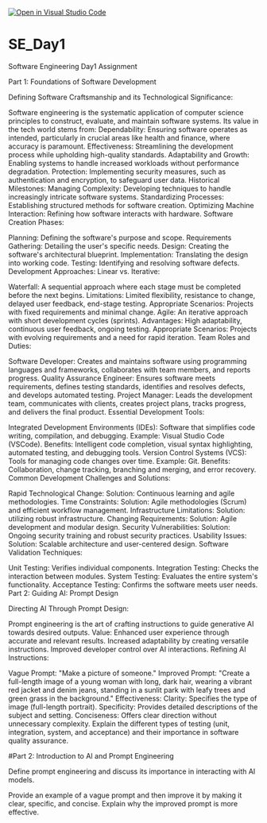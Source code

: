 [![Open in Visual Studio Code](https://classroom.github.com/assets/open-in-vscode-2e0aaae1b6195c2367325f4f02e2d04e9abb55f0b24a779b69b11b9e10269abc.svg)](https://classroom.github.com/online_ide?assignment_repo_id=18601181&assignment_repo_type=AssignmentRepo)
# SE_Day1
Software Engineering Day1 Assignment

Part 1: Foundations of Software Development

Defining Software Craftsmanship and its Technological Significance:

Software engineering is the systematic application of computer science principles to construct, evaluate, and maintain software systems.
Its value in the tech world stems from:
Dependability: Ensuring software operates as intended, particularly in crucial areas like health and finance, where accuracy is paramount.
Effectiveness: Streamlining the development process while upholding high-quality standards.
Adaptability and Growth: Enabling systems to handle increased workloads without performance degradation.
Protection: Implementing security measures, such as authentication and encryption, to safeguard user data.
Historical Milestones:
Managing Complexity: Developing techniques to handle increasingly intricate software systems.
Standardizing Processes: Establishing structured methods for software creation.
Optimizing Machine Interaction: Refining how software interacts with hardware.
Software Creation Phases:

Planning: Defining the software's purpose and scope.
Requirements Gathering: Detailing the user's specific needs.
Design: Creating the software's architectural blueprint.
Implementation: Translating the design into working code.
Testing: Identifying and resolving software defects.
Development Approaches: Linear vs. Iterative:

Waterfall: A sequential approach where each stage must be completed before the next begins.
Limitations: Limited flexibility, resistance to change, delayed user feedback, end-stage testing.
Appropriate Scenarios: Projects with fixed requirements and minimal change.
Agile: An iterative approach with short development cycles (sprints).
Advantages: High adaptability, continuous user feedback, ongoing testing.
Appropriate Scenarios: Projects with evolving requirements and a need for rapid iteration.
Team Roles and Duties:

Software Developer: Creates and maintains software using programming languages and frameworks, collaborates with team members, and reports progress.
Quality Assurance Engineer: Ensures software meets requirements, defines testing standards, identifies and resolves defects, and develops automated testing.
Project Manager: Leads the development team, communicates with clients, creates project plans, tracks progress, and delivers the final product.
Essential Development Tools:

Integrated Development Environments (IDEs): Software that simplifies code writing, compilation, and debugging. Example: Visual Studio Code (VSCode).
Benefits: Intelligent code completion, visual syntax highlighting, automated testing, and debugging tools.
Version Control Systems (VCS): Tools for managing code changes over time. Example: Git.
Benefits: Collaboration, change tracking, branching and merging, and error recovery.
Common Development Challenges and Solutions:

Rapid Technological Change:
Solution: Continuous learning and agile methodologies.
Time Constraints:
Solution: Agile methodologies (Scrum) and efficient workflow management.
Infrastructure Limitations:
Solution: utilizing robust infrastructure.
Changing Requirements:
Solution: Agile development and modular design.
Security Vulnerabilities:
Solution: Ongoing security training and robust security practices.
Usability Issues:
Solution: Scalable architecture and user-centered design.
Software Validation Techniques:

Unit Testing: Verifies individual components.
Integration Testing: Checks the interaction between modules.
System Testing: Evaluates the entire system's functionality.
Acceptance Testing: Confirms the software meets user needs.
Part 2: Guiding AI: Prompt Design

Directing AI Through Prompt Design:

Prompt engineering is the art of crafting instructions to guide generative AI towards desired outputs.
Value:
Enhanced user experience through accurate and relevant results.
Increased adaptability by creating versatile instructions.
Improved developer control over AI interactions.
Refining AI Instructions:

Vague Prompt: "Make a picture of someone."
Improved Prompt: "Create a full-length image of a young woman with long, dark hair, wearing a vibrant red jacket and denim jeans, standing in a sunlit park with leafy trees and green grass in the background."
Effectiveness:
Clarity: Specifies the type of image (full-length portrait).
Specificity: Provides detailed descriptions of the subject and setting.
Conciseness: Offers clear direction without unnecessary complexity.
Explain the different types of testing (unit, integration, system, and acceptance) and their importance in software quality assurance.


#Part 2: Introduction to AI and Prompt Engineering


Define prompt engineering and discuss its importance in interacting with AI models.


Provide an example of a vague prompt and then improve it by making it clear, specific, and concise. Explain why the improved prompt is more effective.
